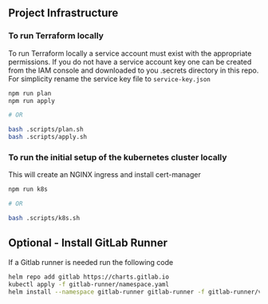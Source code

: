 ## Project Infrastructure


### To run Terraform locally

To run Terraform locally a service account must exist with the appropriate permissions. If you do not have a service account key one can be created from the IAM console and downloaded to you .secrets directory in this repo. For simplicity rename the service key file to `service-key.json`

```bash
npm run plan
npm run apply

# OR

bash .scripts/plan.sh
bash .scripts/apply.sh
```

### To run the initial setup of the kubernetes cluster locally

This will create an NGINX ingress and install cert-manager

```bash
npm run k8s

# OR

bash .scripts/k8s.sh
```

## Optional - Install GitLab Runner

If a Gitlab runner is needed run the following code

```bash
helm repo add gitlab https://charts.gitlab.io
kubectl apply -f gitlab-runner/namespace.yaml
helm install --namespace gitlab-runner gitlab-runner -f gitlab-runner/values.yaml gitlab/gitlab-runner
```